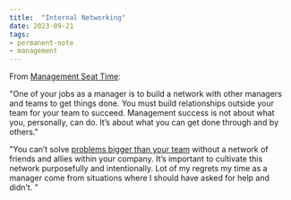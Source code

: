 ```yaml
---
title:  "Internal Networking"
date: 2023-09-21
tags: 
- permanent-note 
- management
---
```


From [Management Seat Time](literature-notes/Articles/Management%20Seat%20Time.md):

"One of your jobs as a manager is to build a network with other managers and teams to get things done. You must build relationships outside your team for your team to succeed. Management success is not about what you, personally, can do. It’s about what you can get done through and by others."

"You can’t solve [problems bigger than your team](https://www.elidedbranches.com/2019/05/opp-other-peoples-problems.html) without a network of friends and allies within your company. It’s important to cultivate this network purposefully and intentionally. Lot of my regrets my time as a manager come from situations where I should have asked for help and didn’t. "